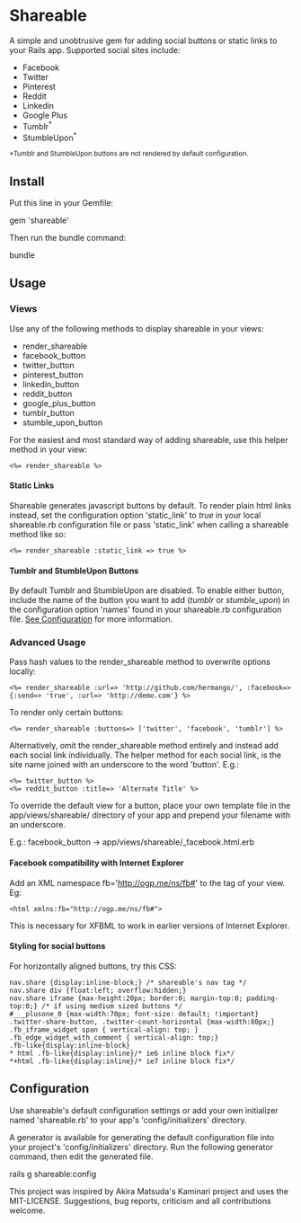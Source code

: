 Shareable
=========
A simple and unobtrusive gem for adding social buttons or static links to your Rails app. Supported social sites include:
  - Facebook
  - Twitter
  - Pinterest
  - Reddit
  - Linkedin
  - Google Plus
  - Tumblr<sup>*</sup>
  - StumbleUpon<sup>*</sup>

<sub>*Tumblr and StumbleUpon buttons are not rendered by default configuration.</sub>

Install
--------
Put this line in your Gemfile:

  gem 'shareable'

Then run the bundle command:

  bundle

Usage
------
### Views
Use any of the following methods to display shareable in your views:
+ render_shareable
+ facebook_button
+ twitter_button
+ pinterest_button
+ linkedin_button
+ reddit_button
+ google_plus_button
+ tumblr_button
+ stumble_upon_button

For the easiest and most standard way of adding shareable, use this helper method in your view:

```no-highlight
<%= render_shareable %>
```

#### Static Links

Shareable generates javascript buttons by default. To render plain html links instead, set the configuration option 'static_link' to *true* in your local shareable.rb configuration file or pass 'static_link' when calling a shareable method like so:

```no-highlight
<%= render_shareable :static_link => true %>
```

#### Tumblr and StumbleUpon Buttons

By default Tumblr and StumbleUpon are disabled. To enable either button, include the name of the button you want to add (*tumblr* or *stumble_upon*) in the configuration option 'names' found in your shareable.rb configuration file. [See Configuration](https://github.com/hermango/shareable#configuration) for more information. 


### Advanced Usage
Pass hash values to the render_shareable method to overwrite options locally:
```no-highlight
<%= render_shareable :url=> 'http://github.com/hermango/', :facebook=> {:send=> 'true', :url=> 'http://demo.com'} %>
```

To render only certain buttons:
```no-highlight
<%= render_shareable :buttons=> ['twitter', 'facebook', 'tumblr'] %>
```

Alternatively, omit the render_shareable method entirely and instead add each social link individually.
The helper method for each social link, is the site name joined with an underscore to the word 'button'. E.g.:

```no-highlight
<%= twitter_button %>
<%= reddit_button :title=> 'Alternate Title' %>
```

To override the default view for a button, place your own template file in the
app/views/shareable/ directory of your app and prepend your filename with an underscore.

E.g.: facebook_button -> app/views/shareable/_facebook.html.erb

#### Facebook compatibility with Internet Explorer
Add an XML namespace fb='http://ogp.me/ns/fb#' to the <html> tag of your view. Eg: 
```no-highlight
<html xmlns:fb="http://ogp.me/ns/fb#">
```

This is necessary for XFBML to work in earlier versions of Internet Explorer.

#### Styling for social buttons
For horizontally aligned buttons, try this CSS:

```no-highlight
nav.share {display:inline-block;} /* shareable's nav tag */
nav.share div {float:left; overflow:hidden;}
nav.share iframe {max-height:20px; border:0; margin-top:0; padding-top:0;} /* if using medium sized buttons */
#___plusone_0 {max-width:70px; font-size: default; !important}
.twitter-share-button, .twitter-count-horizontal {max-width:80px;}
.fb_iframe_widget span { vertical-align: top; }
.fb_edge_widget_with_comment { vertical-align: top;}
.fb-like{display:inline-block}
* html .fb-like{display:inline}/* ie6 inline block fix*/
*+html .fb-like{display:inline}/* ie7 inline block fix*/
```

Configuration
------------
Use shareable's default configuration settings or add your own initializer named 'shareable.rb' to your app's 'config/initializers' directory.

A generator is available for generating the default configuration file into your project's 'config/initializers' directory.
Run the following generator command, then edit the generated file.

rails g shareable:config

This project was inspired by Akira Matsuda's Kaminari project and uses the MIT-LICENSE. Suggestions, bug reports, criticism and all contributions welcome.
